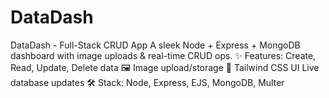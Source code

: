 # DataDash
 DataDash - Full-Stack CRUD App  A sleek Node + Express + MongoDB dashboard with image uploads &amp; real-time CRUD ops.  ✨ Features:  Create, Read, Update, Delete data 🖼️ Image upload/storage 🎨 Tailwind CSS UI   Live database updates  🛠️ Stack: Node, Express, EJS, MongoDB, Multer
